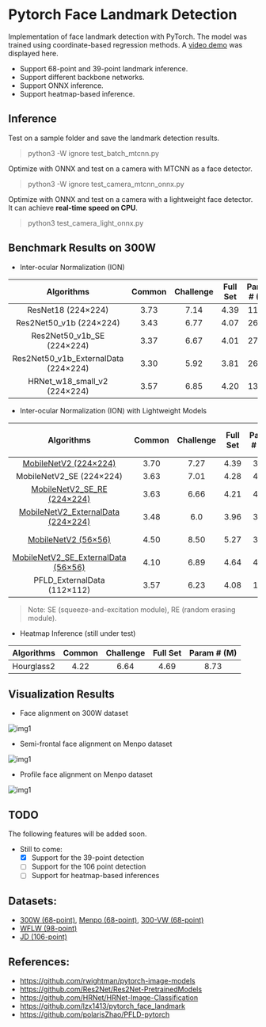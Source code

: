 # Pytorch Face Landmark Detection
Implementation of face landmark detection with PyTorch. The model was trained using coordinate-based regression methods. A [video demo](https://lnkd.in/eH27JcP) was displayed here. 

* Support 68-point and 39-point landmark inference.
* Support different backbone networks.
* Support ONNX inference. 
* Support heatmap-based inference.

## Inference
Test on a sample folder and save the landmark detection results.
> python3 -W ignore test_batch_mtcnn.py

Optimize with ONNX and test on a camera with MTCNN as a face detector. 
> python3 -W ignore test_camera_mtcnn_onnx.py

Optimize with ONNX and test on a camera with a lightweight face detector. It can achieve **real-time speed on CPU**.
> python3 test_camera_light_onnx.py

## Benchmark Results on 300W

* Inter-ocular Normalization (ION)

| Algorithms | Common | Challenge | Full Set | Param # (M) | 
|:-:|:-:|:-:|:-:|:-:|
| ResNet18 (224×224)  |3.73 | 7.14 | 4.39 | 11.76 | 
| Res2Net50_v1b (224×224)  |3.43 | 6.77 | 4.07 | 26.00 | 
| Res2Net50_v1b_SE (224×224)  |3.37 | 6.67 | 4.01| 27.05 |
| Res2Net50_v1b_ExternalData (224×224)  |3.30 | 5.92 | 3.81 | 26.00 | 
| HRNet_w18_small_v2 (224×224)  | 3.57 | 6.85 | 4.20 | 13.83 | 

* Inter-ocular Normalization (ION) with Lightweight Models

| Algorithms | Common | Challenge | Full Set | Param # (M) | CPU Inference (s) |
|:-:|:-:|:-:|:-:|:-:|:-:|
| [MobileNetV2 (224×224)](https://drive.google.com/file/d/1w424ZxfBsv7NFwoqynRPNxe43FHABeJV/view?usp=sharing )    |3.70 | 7.27 | 4.39 | 3.74 | 1.2|
| MobileNetV2_SE (224×224)  | 3.63 | 7.01 | 4.28 | 4.15 | /|
| [MobileNetV2_SE_RE (224×224)](https://drive.google.com/file/d/18ADLfuucnNhJyNIA3p0WJLR8J3-An_OG/view?usp=sharing)  | 3.63 | 6.66 | 4.21 | 4.15 | /|
| [MobileNetV2_ExternalData (224×224)](https://drive.google.com/file/d/1Le5UdpMkKOTRr1sTp4lwkw8263sbgdSe/view?usp=sharing)   |3.48 | 6.0 | 3.96 | 3.74 | 1.2|
| [MobileNetV2 (56×56)](https://drive.google.com/file/d/10DyP9GqAATXFj64MmXlet84Ewb4ryP1K/view?usp=sharing)  |4.50 | 8.50 | 5.27 | 3.74 | 0.01 ([onnx](https://drive.google.com/file/d/1UkJfsY1Y00IhxuGS-mEZkfKC3ekfFI3G/view?usp=sharing))|
| [MobileNetV2_SE_ExternalData (56×56)](https://drive.google.com/file/d/1BcfUVGPHlILLlWN4h6E9lbwtz85PUbuW/view?usp=sharing)  |4.10 | 6.89 | 4.64 | 4.10 | 0.01 ([onnx](https://drive.google.com/file/d/1Kw-OKKAzoPxg1hVMvdtCbnCw2GWNC85q/view?usp=sharing))|
| PFLD_ExternalData (112×112)  | 3.57 | 6.23 | 4.08 | 1.25 | 0.16 ([onnx](https://drive.google.com/file/d/1zLC2mPtv4vfQZjkzj21F4OJw16vdyk_k/view?usp=sharing))|
> Note: SE (squeeze-and-excitation module), RE (random erasing module).

* Heatmap Inference (still under test)

| Algorithms | Common | Challenge | Full Set | Param # (M) | 
|:-:|:-:|:-:|:-:|:-:|
| Hourglass2  |4.22 | 6.64 | 4.69 | 8.73 | 

## Visualization Results
* Face alignment on 300W dataset

![img1](https://github.com/cunjian/pytorch_face_landmark/blob/master/imgs/300w.png)

* Semi-frontal face alignment on Menpo dataset

![img1](https://github.com/cunjian/pytorch_face_landmark/blob/master/imgs/menpo_semi_frontal.png)

* Profile face alignment on Menpo dataset

![img1](https://github.com/cunjian/pytorch_face_landmark/blob/master/imgs/menpo_profile.png)


## TODO
The following features will be added soon. 
- Still to come:
  * [x] Support for the 39-point detection
  * [ ] Support for the 106 point detection
  * [ ] Support for heatmap-based inferences
 
## Datasets:

* [300W (68-point)](https://ibug.doc.ic.ac.uk/resources/300-W/), [Menpo (68-point)](https://ibug.doc.ic.ac.uk/resources/2nd-facial-landmark-tracking-competition-menpo-ben/), [300-VW (68-point)](https://ibug.doc.ic.ac.uk/resources/300-VW/)
* [WFLW (98-point)](https://wywu.github.io/projects/LAB/WFLW.html)
* [JD (106-point)](https://facial-landmarks-localization-challenge.github.io/)


## References:
* https://github.com/rwightman/pytorch-image-models
* https://github.com/Res2Net/Res2Net-PretrainedModels
* https://github.com/HRNet/HRNet-Image-Classification
* https://github.com/lzx1413/pytorch_face_landmark
* https://github.com/polarisZhao/PFLD-pytorch



